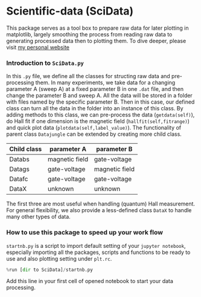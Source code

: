 # Scientific-data (SciData)

This package serves as a tool box to prepare raw data for later plotting
in matplotlib, largely smoothing the process from reading raw data to generating
processed data then to plotting them. To dive deeper, please visit [my personal website](http://lixianphwang.com/projects/2_project/)

### Introduction to ```SciData.py```
In this ```.py``` file, we define all the classes for structing raw data and pre-processing
them. In many experiments, we take data for a changing parameter A (sweep A) at a fixed
parameter B in one ```.dat``` file, and then change the parameter B and sweep A. All the data
will be stored in a folder with files named by the specific parameter B. Then in this case,
our defined class can turn all the data in the folder into an instance of this class.
By adding methods to this class, we can pre-process the data (```getdata(self)```), do Hall
fit if one dimension is the magnetic field (```hallfit(self,fitrange)```) and quick plot data 
(```plotdata(self,label_value)```). The functionality of parent class ```Datajungle``` can be 
extended by creating more child class.

| Child class | parameter A | parameter B|
|-------------|------------|-----------|
| Databs      |magnetic field|gate-voltage|
| Datags      | gate-voltage|magnetic field|
| Datafc      | gate-voltage|gate-voltage|
| DataX| unknown|unknown|

The first three are most useful when handling (quantum) Hall measurement. For general flexibility,
we also provide a less-defined class ```DataX``` to handle many other types of data.

### How to use this package to speed up your work flow
```startnb.py``` is a script to import default setting of your ```jupyter notebook```, especially
importing all the packages, scripts and functions to be ready to use and also
plotting setting under ```plt.rc```. 
```python
%run [dir to SciData]/startnb.py
```
Add this line in your first cell of opened notebook to start your data processing.
